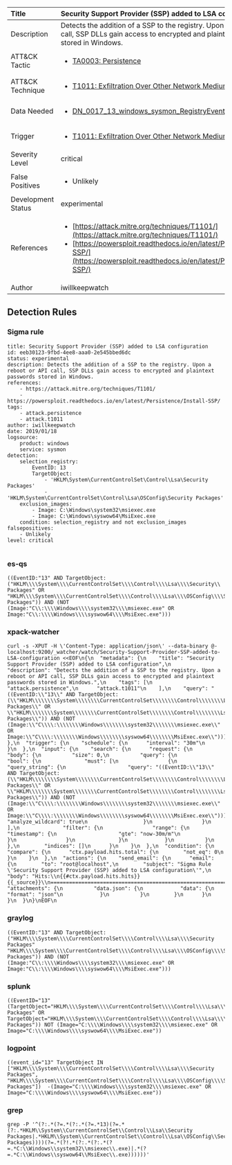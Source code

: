 | Title                | Security Support Provider (SSP) added to LSA configuration                                                                                                                                                 |
|:---------------------|:------------------------------------------------------------------------------------------------------------------------------------------------------------|
| Description          | Detects the addition of a SSP to the registry. Upon a reboot or API call, SSP DLLs gain access to encrypted and plaintext passwords stored in Windows.                                                                                                                                           |
| ATT&amp;CK Tactic    |  <ul><li>[TA0003: Persistence](https://attack.mitre.org/tactics/TA0003)</li></ul>  |
| ATT&amp;CK Technique | <ul><li>[T1011: Exfiltration Over Other Network Medium](https://attack.mitre.org/techniques/T1011)</li></ul>  |
| Data Needed          | <ul><li>[DN_0017_13_windows_sysmon_RegistryEvent](../Data_Needed/DN_0017_13_windows_sysmon_RegistryEvent.md)</li></ul>  |
| Trigger              | <ul><li>[T1011: Exfiltration Over Other Network Medium](../Triggers/T1011.md)</li></ul>  |
| Severity Level       | critical |
| False Positives      | <ul><li>Unlikely</li></ul>  |
| Development Status   | experimental |
| References           | <ul><li>[https://attack.mitre.org/techniques/T1101/](https://attack.mitre.org/techniques/T1101/)</li><li>[https://powersploit.readthedocs.io/en/latest/Persistence/Install-SSP/](https://powersploit.readthedocs.io/en/latest/Persistence/Install-SSP/)</li></ul>  |
| Author               | iwillkeepwatch |


## Detection Rules

### Sigma rule

```
title: Security Support Provider (SSP) added to LSA configuration
id: eeb30123-9fbd-4ee8-aaa0-2e545bbed6dc
status: experimental
description: Detects the addition of a SSP to the registry. Upon a reboot or API call, SSP DLLs gain access to encrypted and plaintext passwords stored in Windows.
references:
    - https://attack.mitre.org/techniques/T1101/
    - https://powersploit.readthedocs.io/en/latest/Persistence/Install-SSP/
tags:
    - attack.persistence
    - attack.t1011
author: iwillkeepwatch
date: 2019/01/18
logsource:
    product: windows
    service: sysmon
detection:
    selection_registry:
        EventID: 13
        TargetObject: 
            - 'HKLM\System\CurrentControlSet\Control\Lsa\Security Packages'
            - 'HKLM\System\CurrentControlSet\Control\Lsa\OSConfig\Security Packages'
    exclusion_images:
        - Image: C:\Windows\system32\msiexec.exe
        - Image: C:\Windows\syswow64\MsiExec.exe
    condition: selection_registry and not exclusion_images
falsepositives:
    - Unlikely
level: critical


```





### es-qs
    
```
((EventID:"13" AND TargetObject:("HKLM\\\\System\\\\CurrentControlSet\\\\Control\\\\Lsa\\\\Security\\ Packages" OR "HKLM\\\\System\\\\CurrentControlSet\\\\Control\\\\Lsa\\\\OSConfig\\\\Security\\ Packages")) AND (NOT (Image:"C\\:\\\\Windows\\\\system32\\\\msiexec.exe" OR Image:"C\\:\\\\Windows\\\\syswow64\\\\MsiExec.exe")))
```


### xpack-watcher
    
```
curl -s -XPUT -H \'Content-Type: application/json\' --data-binary @- localhost:9200/_watcher/watch/Security-Support-Provider-SSP-added-to-LSA-configuration <<EOF\n{\n  "metadata": {\n    "title": "Security Support Provider (SSP) added to LSA configuration",\n    "description": "Detects the addition of a SSP to the registry. Upon a reboot or API call, SSP DLLs gain access to encrypted and plaintext passwords stored in Windows.",\n    "tags": [\n      "attack.persistence",\n      "attack.t1011"\n    ],\n    "query": "((EventID:\\"13\\" AND TargetObject:(\\"HKLM\\\\\\\\System\\\\\\\\CurrentControlSet\\\\\\\\Control\\\\\\\\Lsa\\\\\\\\Security\\\\ Packages\\" OR \\"HKLM\\\\\\\\System\\\\\\\\CurrentControlSet\\\\\\\\Control\\\\\\\\Lsa\\\\\\\\OSConfig\\\\\\\\Security\\\\ Packages\\")) AND (NOT (Image:\\"C\\\\:\\\\\\\\Windows\\\\\\\\system32\\\\\\\\msiexec.exe\\" OR Image:\\"C\\\\:\\\\\\\\Windows\\\\\\\\syswow64\\\\\\\\MsiExec.exe\\")))"\n  },\n  "trigger": {\n    "schedule": {\n      "interval": "30m"\n    }\n  },\n  "input": {\n    "search": {\n      "request": {\n        "body": {\n          "size": 0,\n          "query": {\n            "bool": {\n              "must": [\n                {\n                  "query_string": {\n                    "query": "((EventID:\\"13\\" AND TargetObject:(\\"HKLM\\\\\\\\System\\\\\\\\CurrentControlSet\\\\\\\\Control\\\\\\\\Lsa\\\\\\\\Security\\\\ Packages\\" OR \\"HKLM\\\\\\\\System\\\\\\\\CurrentControlSet\\\\\\\\Control\\\\\\\\Lsa\\\\\\\\OSConfig\\\\\\\\Security\\\\ Packages\\")) AND (NOT (Image:\\"C\\\\:\\\\\\\\Windows\\\\\\\\system32\\\\\\\\msiexec.exe\\" OR Image:\\"C\\\\:\\\\\\\\Windows\\\\\\\\syswow64\\\\\\\\MsiExec.exe\\")))",\n                    "analyze_wildcard": true\n                  }\n                }\n              ],\n              "filter": {\n                "range": {\n                  "timestamp": {\n                    "gte": "now-30m/m"\n                  }\n                }\n              }\n            }\n          }\n        },\n        "indices": []\n      }\n    }\n  },\n  "condition": {\n    "compare": {\n      "ctx.payload.hits.total": {\n        "not_eq": 0\n      }\n    }\n  },\n  "actions": {\n    "send_email": {\n      "email": {\n        "to": "root@localhost",\n        "subject": "Sigma Rule \'Security Support Provider (SSP) added to LSA configuration\'",\n        "body": "Hits:\\n{{#ctx.payload.hits.hits}}{{_source}}\\n================================================================================\\n{{/ctx.payload.hits.hits}}",\n        "attachments": {\n          "data.json": {\n            "data": {\n              "format": "json"\n            }\n          }\n        }\n      }\n    }\n  }\n}\nEOF\n
```


### graylog
    
```
((EventID:"13" AND TargetObject:("HKLM\\\\System\\\\CurrentControlSet\\\\Control\\\\Lsa\\\\Security Packages" "HKLM\\\\System\\\\CurrentControlSet\\\\Control\\\\Lsa\\\\OSConfig\\\\Security Packages")) AND (NOT (Image:"C\\:\\\\Windows\\\\system32\\\\msiexec.exe" OR Image:"C\\:\\\\Windows\\\\syswow64\\\\MsiExec.exe")))
```


### splunk
    
```
((EventID="13" (TargetObject="HKLM\\\\System\\\\CurrentControlSet\\\\Control\\\\Lsa\\\\Security Packages" OR TargetObject="HKLM\\\\System\\\\CurrentControlSet\\\\Control\\\\Lsa\\\\OSConfig\\\\Security Packages")) NOT (Image="C:\\\\Windows\\\\system32\\\\msiexec.exe" OR Image="C:\\\\Windows\\\\syswow64\\\\MsiExec.exe"))
```


### logpoint
    
```
((event_id="13" TargetObject IN ["HKLM\\\\System\\\\CurrentControlSet\\\\Control\\\\Lsa\\\\Security Packages", "HKLM\\\\System\\\\CurrentControlSet\\\\Control\\\\Lsa\\\\OSConfig\\\\Security Packages"])  -(Image="C:\\\\Windows\\\\system32\\\\msiexec.exe" OR Image="C:\\\\Windows\\\\syswow64\\\\MsiExec.exe"))
```


### grep
    
```
grep -P '^(?:.*(?=.*(?:.*(?=.*13)(?=.*(?:.*HKLM\\System\\CurrentControlSet\\Control\\Lsa\\Security Packages|.*HKLM\\System\\CurrentControlSet\\Control\\Lsa\\OSConfig\\Security Packages))))(?=.*(?!.*(?:.*(?:.*(?=.*C:\\Windows\\system32\\msiexec\\.exe)|.*(?=.*C:\\Windows\\syswow64\\MsiExec\\.exe))))))'
```



